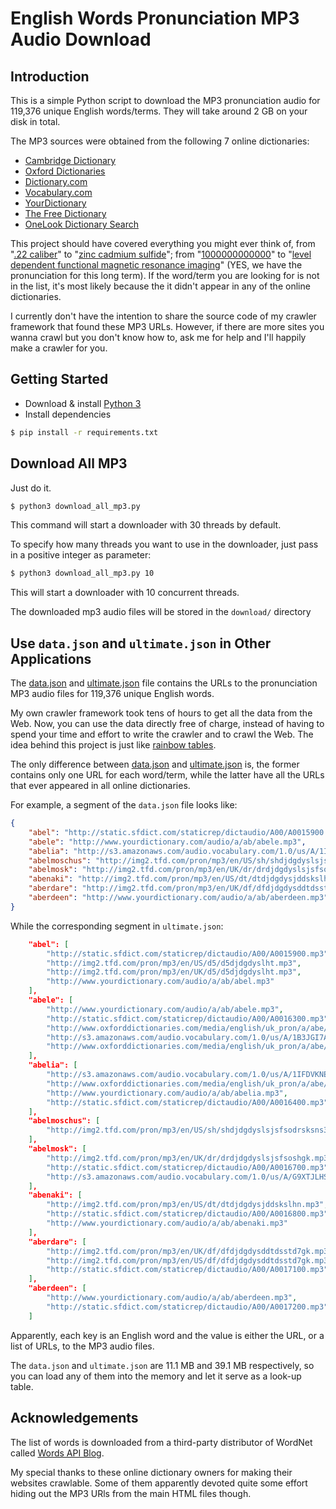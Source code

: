 # English Words Pronunciation MP3 Audio Download

## Introduction

This is a simple Python script to download the MP3 pronunciation audio for 119,376 unique English words/terms. They will take around 2 GB on your disk in total.

The MP3 sources were obtained from the following 7 online dictionaries:

* [Cambridge Dictionary](dictionary.cambridge.org/us/)
* [Oxford Dictionaries](https://www.oxforddictionaries.com/us)
* [Dictionary.com](http://www.dictionary.com/)
* [Vocabulary.com](https://www.vocabulary.com/)
* [YourDictionary](http://www.yourdictionary.com/)
* [The Free Dictionary](http://www.thefreedictionary.com/)
* [OneLook Dictionary Search](http://www.onelook.com/)

This project should have covered everything you might ever think of, from "[.22 caliber](http://s3.amazonaws.com/audio.vocabulary.com/1.0/us/0/RDDDYYYO4SJ7.mp3)" to "[zinc cadmium sulfide](http://s3.amazonaws.com/audio.vocabulary.com/1.0/us/Z/NJ4TGQ8X0UG6.mp3)"; from "[1000000000000](http://s3.amazonaws.com/audio.vocabulary.com/1.0/us/0/KZRW2TGIAGCV.mp3)" to "[level dependent functional magnetic resonance imaging](http://s3.amazonaws.com/audio.vocabulary.com/1.0/us/B/HY3Z3VF99Y86.mp3)" (YES, we have the pronunciation for this long term). If the word/term you are looking for is not in the list, it's most likely because the it didn't appear in any of the online dictionaries.

I currently don't have the intention to share the source code of my crawler framework that found these MP3 URLs. However, if there are more sites you wanna crawl but you don't know how to, ask me for help and I'll happily make a crawler for you.

## Getting Started

* Download & install [Python 3](https://www.python.org/downloads/)
* Install dependencies

```bash
$ pip install -r requirements.txt
```

## Download All MP3

Just do it.

```bash
$ python3 download_all_mp3.py
```

This command will start a downloader with 30 threads by default.

To specify how many threads you want to use in the downloader, just pass in a positive integer as parameter:

```bash
$ python3 download_all_mp3.py 10
```

This will start a downloader with 10 concurrent threads.

The downloaded mp3 audio files will be stored in the `download/` directory

## Use `data.json` and `ultimate.json` in Other Applications

The [data.json](data.json) and [ultimate.json](ultimate.json) file contains the URLs to the pronunciation MP3 audio files for 119,376 unique English words.

My own crawler framework took tens of hours to get all the data from the Web. Now, you can use the data directly free of charge, instead of having to spend your time and effort to write the crawler and to crawl the Web. The idea behind this project is just like [rainbow tables](https://en.wikipedia.org/wiki/Rainbow_table). 

The only difference between [data.json](data.json) and [ultimate.json](ultimate.json) is, the former contains only one URL for each word/term, while the latter have all the URLs that ever appeared in all online dictionaries.

For example, a segment of the `data.json` file looks like:

```json
{
	"abel": "http://static.sfdict.com/staticrep/dictaudio/A00/A0015900.mp3",
	"abele": "http://www.yourdictionary.com/audio/a/ab/abele.mp3",
	"abelia": "http://s3.amazonaws.com/audio.vocabulary.com/1.0/us/A/1IFDVKNEVQTHP.mp3",
	"abelmoschus": "http://img2.tfd.com/pron/mp3/en/US/sh/shdjdgdyslsjsfsodrsksns3h7h3.mp3",
	"abelmosk": "http://img2.tfd.com/pron/mp3/en/UK/dr/drdjdgdyslsjsfsoshgk.mp3",
	"abenaki": "http://img2.tfd.com/pron/mp3/en/US/dt/dtdjdgdysjddskslhn.mp3",
	"aberdare": "http://img2.tfd.com/pron/mp3/en/UK/df/dfdjdgdysddtdsstd7gk.mp3",
	"aberdeen": "http://www.yourdictionary.com/audio/a/ab/aberdeen.mp3"
}
```

While the corresponding segment in `ultimate.json`:

```json
	"abel": [
		"http://static.sfdict.com/staticrep/dictaudio/A00/A0015900.mp3",
		"http://img2.tfd.com/pron/mp3/en/US/d5/d5djdgdyslht.mp3",
		"http://img2.tfd.com/pron/mp3/en/UK/d5/d5djdgdyslht.mp3",
		"http://www.yourdictionary.com/audio/a/ab/abel.mp3"
	],
	"abele": [
		"http://www.yourdictionary.com/audio/a/ab/abele.mp3",
		"http://static.sfdict.com/staticrep/dictaudio/A00/A0016300.mp3",
		"http://www.oxforddictionaries.com/media/english/uk_pron/a/abe/abele/abele__gb_2_8.mp3",
		"http://s3.amazonaws.com/audio.vocabulary.com/1.0/us/A/1B3JGI7ALNB2K.mp3",
		"http://www.oxforddictionaries.com/media/english/uk_pron/a/abe/abele/abele__gb_1_8.mp3"
	],
	"abelia": [
		"http://s3.amazonaws.com/audio.vocabulary.com/1.0/us/A/1IFDVKNEVQTHP.mp3",
		"http://www.oxforddictionaries.com/media/english/uk_pron/a/abe/abeli/abelia__gb_1_8.mp3",
		"http://www.yourdictionary.com/audio/a/ab/abelia.mp3",
		"http://static.sfdict.com/staticrep/dictaudio/A00/A0016400.mp3"
	],
	"abelmoschus": [
		"http://img2.tfd.com/pron/mp3/en/US/sh/shdjdgdyslsjsfsodrsksns3h7h3.mp3"
	],
	"abelmosk": [
		"http://img2.tfd.com/pron/mp3/en/UK/dr/drdjdgdyslsjsfsoshgk.mp3",
		"http://static.sfdict.com/staticrep/dictaudio/A00/A0016700.mp3",
		"http://s3.amazonaws.com/audio.vocabulary.com/1.0/us/A/G9XTJLHSNJWL.mp3"
	],
	"abenaki": [
		"http://img2.tfd.com/pron/mp3/en/US/dt/dtdjdgdysjddskslhn.mp3",
		"http://static.sfdict.com/staticrep/dictaudio/A00/A0016800.mp3",
		"http://www.yourdictionary.com/audio/a/ab/abenaki.mp3"
	],
	"aberdare": [
		"http://img2.tfd.com/pron/mp3/en/UK/df/dfdjdgdysddtdsstd7gk.mp3",
		"http://img2.tfd.com/pron/mp3/en/US/df/dfdjdgdysddtdsstd7gk.mp3",
		"http://static.sfdict.com/staticrep/dictaudio/A00/A0017100.mp3"
	],
	"aberdeen": [
		"http://www.yourdictionary.com/audio/a/ab/aberdeen.mp3",
		"http://static.sfdict.com/staticrep/dictaudio/A00/A0017200.mp3"
	]
```

Apparently, each key is an English word and the value is either the URL, or a list of URLs, to the MP3 audio files.

The `data.json` and `ultimate.json` are 11.1 MB and 39.1 MB respectively, so you can load any of them into the memory and let it serve as a look-up table.

## Acknowledgements

The list of words is downloaded from a third-party distributor of WordNet called [Words API Blog](http://blog.wordsapi.com/2015/01/a-wordnet-word-list.html).

My special thanks to these online dictionary owners for making their websites crawlable. Some of them apparently devoted quite some effort hiding out the MP3 URls from the main HTML files though.
